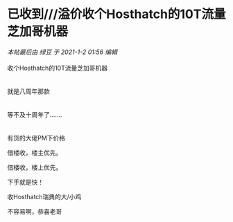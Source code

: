 # 已收到///溢价收个Hosthatch的10T流量芝加哥机器


<i class="pstatus"> 本帖最后由 绿豆 于 2021-1-2 01:56 编辑 </i><br />
<br />
收个Hosthatch的10T流量芝加哥机器<br />
<br />
<br />
就是八周年那款<br />
<br />
<br />
等不及十周年了.......<br />
<br />
<br />
有货的大佬PM下价格

借楼收，楼主优先。<img id="aimg_u1ebG" onclick="zoom(this, this.src, 0, 0, 0)" class="zoom" src="https://cdn.jsdelivr.net/gh/hishis/forum-master/public/images/patch.gif" onmouseover="img_onmouseoverfunc(this)" onload="thumbImg(this)" border="0" alt="" />

借楼收，楼上优先。

下手就是快！<img src="static/image/smiley/default/lol.gif" smilieid="12" border="0" alt="" />

收Hosthatch瑞典的大/小鸡

<img src="static/image/smiley/default/lol.gif" smilieid="12" border="0" alt="" />不容易啊，恭喜老哥

